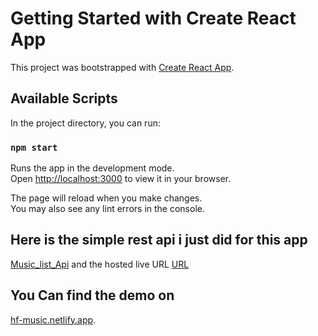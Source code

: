 # Getting Started with Create React App

This project was bootstrapped with [Create React App](https://github.com/facebook/create-react-app).

## Available Scripts

In the project directory, you can run:

### `npm start`

Runs the app in the development mode.\
Open [http://localhost:3000](http://localhost:3000) to view it in your browser.

The page will reload when you make changes.\
You may also see any lint errors in the console.

## Here is the simple rest api i just did for this app 
[Music_list_Api](https://github.com/hksmith/Music_list_api)
and the hosted live URL
[URL](https://music-list-api-n5h9.onrender.com/api/playlist)

## You Can find the demo on 
[hf-music.netlify.app](https://hf-music.netlify.app/).
